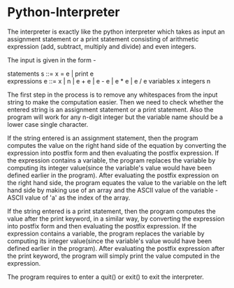 # Python-Interpreter

The interpreter is exactly like the python interpreter which takes as input an assignment statement or a print statement consisting of arithmetic expression (add, subtract, multiply and divide) and even integers.

The input is given in the form - 

statements  s ::=  x = e  |   print e  
expressions e ::=  x  |  n  |  e + e  |  e - e  |  e * e  | e / e
variables   x
integers    n
  
The first step in the process is to remove any whitespaces from the input string to make the computation easier.
Then we need to check whether the entered string is an assignment statement or a print statement. 
Also the program will work for any n-digit integer but the variable name should be a lower case single character.

If the string entered is an assignment statement, then the program computes the value on the right hand side of the equation by converting the expression into postfix form and then evaluating the postfix expression. If the expression contains a variable, the program replaces the variable by computing its integer value(since the variable's value would have been defined earlier in the program).
After evaluating the postfix expression on the right hand side, the program equates the value to the variable on the left hand side by making use of an array and the ASCII value of the variable - ASCII value of 'a' as the index of the array.


If the string entered is a print statement, then the program computes the value after the print keyword, in a similar way, by converting the expression into postfix form and then evaluating the postfix expression. If the expression contains a variable, the program replaces the variable by computing its integer value(since the variable's value would have been defined earlier in the program).
After evaluating the postfix expression after the print keyword, the program will simply print the value computed in the expression.

The program requires to enter a quit() or exit() to exit the interpreter.
